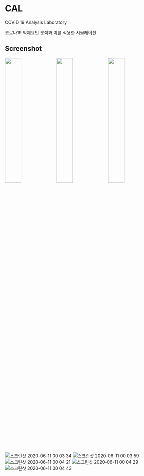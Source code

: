 # CAL
COVID 19 Analysis Laboratory

코로나19 억제요인 분석과 이를 적용한 시뮬레이션 

## Screenshot
<div>
    <img width="32%" src="https://user-images.githubusercontent.com/48434665/84291485-1a157980-ab80-11ea-8ebe-f1ecd81fc7b4.jpg">
    <img width="32%" src="https://user-images.githubusercontent.com/48434665/84291486-1b46a680-ab80-11ea-8823-dd753c3acf3a.jpg">
    <img width="32%" src="https://user-images.githubusercontent.com/48434665/84291487-1b46a680-ab80-11ea-91be-1740dbb38222.jpg">
</div>

![스크린샷 2020-06-11 00 03 34](https://user-images.githubusercontent.com/48434665/84284683-7a53ed80-ab77-11ea-85bb-4580e02994c8.png)
![스크린샷 2020-06-11 00 03 59](https://user-images.githubusercontent.com/48434665/84284687-7cb64780-ab77-11ea-8248-00e4d3752112.png)
![스크린샷 2020-06-11 00 04 21](https://user-images.githubusercontent.com/48434665/84284690-7d4ede00-ab77-11ea-9369-17f59da9bd9a.png)
![스크린샷 2020-06-11 00 04 29](https://user-images.githubusercontent.com/48434665/84284691-7de77480-ab77-11ea-9912-2af8f40874f4.png)
![스크린샷 2020-06-11 00 04 43](https://user-images.githubusercontent.com/48434665/84284692-7e800b00-ab77-11ea-8501-8759263e7e13.png)
